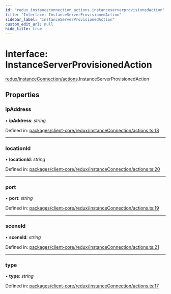 ```yaml
---
id: "redux_instanceconnection_actions.instanceserverprovisionedaction"
title: "Interface: InstanceServerProvisionedAction"
sidebar_label: "InstanceServerProvisionedAction"
custom_edit_url: null
hide_title: true
---
```


# Interface: InstanceServerProvisionedAction

[redux/instanceConnection/actions](../modules/redux_instanceconnection_actions.md).InstanceServerProvisionedAction

## Properties

### ipAddress

• **ipAddress**: *string*

Defined in: [packages/client-core/redux/instanceConnection/actions.ts:18](https://github.com/xr3ngine/xr3ngine/blob/56376a778/packages/client-core/redux/instanceConnection/actions.ts#L18)

___

### locationId

• **locationId**: *string*

Defined in: [packages/client-core/redux/instanceConnection/actions.ts:20](https://github.com/xr3ngine/xr3ngine/blob/56376a778/packages/client-core/redux/instanceConnection/actions.ts#L20)

___

### port

• **port**: *string*

Defined in: [packages/client-core/redux/instanceConnection/actions.ts:19](https://github.com/xr3ngine/xr3ngine/blob/56376a778/packages/client-core/redux/instanceConnection/actions.ts#L19)

___

### sceneId

• **sceneId**: *string*

Defined in: [packages/client-core/redux/instanceConnection/actions.ts:21](https://github.com/xr3ngine/xr3ngine/blob/56376a778/packages/client-core/redux/instanceConnection/actions.ts#L21)

___

### type

• **type**: *string*

Defined in: [packages/client-core/redux/instanceConnection/actions.ts:17](https://github.com/xr3ngine/xr3ngine/blob/56376a778/packages/client-core/redux/instanceConnection/actions.ts#L17)
